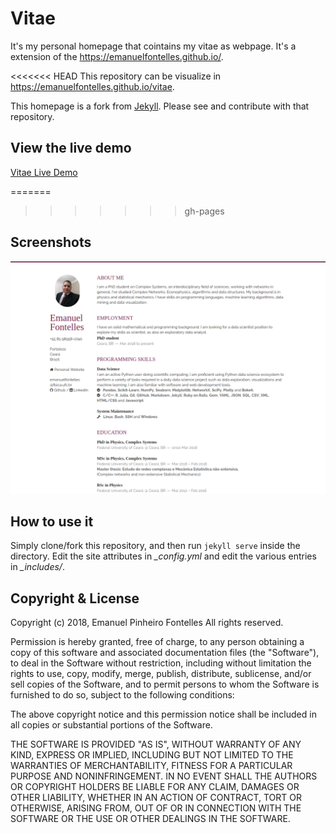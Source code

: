# Vitae

It's my personal homepage that cointains my vitae as webpage. It's a extension of the https://emanuelfontelles.github.io/. 

<<<<<<< HEAD
This repository can be visualize in https://emanuelfontelles.github.io/vitae.

This homepage is a fork from [Jekyll](https://github.com/jekyller/vitae). Please see and contribute with that repository.

## View the live demo

[Vitae Live Demo](https://emanuelfontelles.github.io/vitae)


=======
>>>>>>> gh-pages
## Screenshots

![resume page](assets/images/screenshot.png)


## How to use it

Simply clone/fork this repository, and then run `jekyll serve` inside the directory.
Edit the site attributes in *_config.yml* and edit the various entries in *_includes/*.

## Copyright & License

Copyright (c) 2018, Emanuel Pinheiro Fontelles
All rights reserved.

Permission is hereby granted, free of charge, to any person obtaining a copy of this software and associated documentation files (the "Software"), to deal in the Software without restriction, including without limitation the rights to use, copy, modify, merge, publish, distribute, sublicense, and/or sell copies of the Software, and to permit persons to whom the Software is furnished to do so, subject to the following conditions:

The above copyright notice and this permission notice shall be included in all copies or substantial portions of the Software.

THE SOFTWARE IS PROVIDED "AS IS", WITHOUT WARRANTY OF ANY KIND, EXPRESS OR IMPLIED, INCLUDING BUT NOT LIMITED TO THE WARRANTIES OF MERCHANTABILITY, FITNESS FOR A PARTICULAR PURPOSE AND NONINFRINGEMENT. IN NO EVENT SHALL THE AUTHORS OR COPYRIGHT HOLDERS BE LIABLE FOR ANY CLAIM, DAMAGES OR OTHER LIABILITY, WHETHER IN AN ACTION OF CONTRACT, TORT OR OTHERWISE, ARISING FROM, OUT OF OR IN CONNECTION WITH THE SOFTWARE OR THE USE OR OTHER DEALINGS IN THE SOFTWARE.
